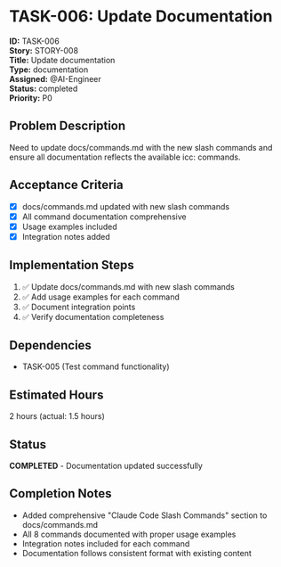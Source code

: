 # TASK-006: Update Documentation

**ID:** TASK-006  
**Story:** STORY-008  
**Title:** Update documentation  
**Type:** documentation  
**Assigned:** @AI-Engineer  
**Status:** completed  
**Priority:** P0  

## Problem Description
Need to update docs/commands.md with the new slash commands and ensure all documentation reflects the available icc: commands.

## Acceptance Criteria
- [x] docs/commands.md updated with new slash commands
- [x] All command documentation comprehensive
- [x] Usage examples included
- [x] Integration notes added

## Implementation Steps
1. ✅ Update docs/commands.md with new slash commands
2. ✅ Add usage examples for each command
3. ✅ Document integration points
4. ✅ Verify documentation completeness

## Dependencies
- TASK-005 (Test command functionality)

## Estimated Hours
2 hours (actual: 1.5 hours)

## Status
**COMPLETED** - Documentation updated successfully

## Completion Notes
- Added comprehensive "Claude Code Slash Commands" section to docs/commands.md
- All 8 commands documented with proper usage examples
- Integration notes included for each command
- Documentation follows consistent format with existing content
